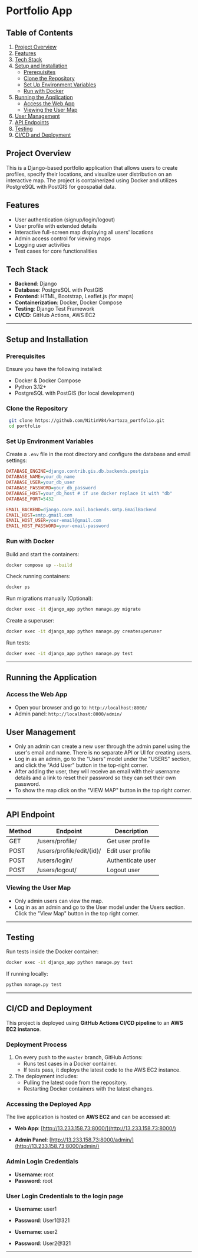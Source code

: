 # Portfolio App

## Table of Contents
1. [Project Overview](#project-overview)
2. [Features](#features)
3. [Tech Stack](#tech-stack)
4. [Setup and Installation](#setup-and-installation)
   - [Prerequisites](#prerequisites)
   - [Clone the Repository](#clone-the-repository)
   - [Set Up Environment Variables](#set-up-environment-variables)
   - [Run with Docker](#run-with-docker)
5. [Running the Application](#running-the-application)
   - [Access the Web App](#access-the-web-app)
   - [Viewing the User Map](#viewing-the-user-map)
6. [User Management](#user-management)
7. [API Endpoints](#api-endpoint)
8. [Testing](#testing)
9. [CI/CD and Deployment](#cicd-and-deployment)

## Project Overview
This is a Django-based portfolio application that allows users to create profiles, specify their locations, and visualize user distribution on an interactive map. The project is containerized using Docker and utilizes PostgreSQL with PostGIS for geospatial data.

## Features
- User authentication (signup/login/logout)
- User profile with extended details
- Interactive full-screen map displaying all users' locations
- Admin access control for viewing maps
- Logging user activities
- Test cases for core functionalities

## Tech Stack
- **Backend**: Django
- **Database**: PostgreSQL with PostGIS
- **Frontend**: HTML, Bootstrap, Leaflet.js (for maps)
- **Containerization**: Docker, Docker Compose
- **Testing**: Django Test Framework
- **CI/CD**: GitHub Actions, AWS EC2

---

## Setup and Installation
### Prerequisites
Ensure you have the following installed:
- Docker & Docker Compose
- Python 3.12+
- PostgreSQL with PostGIS (for local development)

### Clone the Repository
```sh
 git clone https://github.com/NitinV84/kartoza_portfolio.git
 cd portfolio
```

### Set Up Environment Variables
Create a `.env` file in the root directory and configure the database and email settings:
```ini
DATABASE_ENGINE=django.contrib.gis.db.backends.postgis
DATABASE_NAME=your_db_name
DATABASE_USER=your_db_user
DATABASE_PASSWORD=your_db_password
DATABASE_HOST=your_db_host # if use docker replace it with "db"
DATABASE_PORT=5432

EMAIL_BACKEND=django.core.mail.backends.smtp.EmailBackend
EMAIL_HOST=smtp.gmail.com
EMAIL_HOST_USER=your-email@gmail.com
EMAIL_HOST_PASSWORD=your-email-password
```

### Run with Docker
Build and start the containers:
```sh
docker compose up --build
```
Check running containers:
```sh
docker ps
```
Run migrations manually (Optional):
```sh
docker exec -it django_app python manage.py migrate
```
Create a superuser:
```sh
docker exec -it django_app python manage.py createsuperuser
```
Run tests:
```sh
docker exec -it django_app python manage.py test
```

---

## Running the Application
### Access the Web App
- Open your browser and go to: `http://localhost:8000/`
- Admin panel: `http://localhost:8000/admin/`

## User Management
- Only an admin can create a new user through the admin panel using the user's email and name. There is no separate API or UI for creating users.
- Log in as an admin, go to the "Users" model under the "USERS" section, and click the "Add User" button in the top-right corner.
- After adding the user, they will receive an email with their username details and a link to reset their password so they can set their own password.
- To show the map click on the "VIEW MAP" button in the top right corner.

---

## API Endpoint
| Method | Endpoint       | Description        |
|--------|--------------|-------------------|
| GET    | /users/profile/  | Get user profile |
| POST    | /users/profile/edit/{id}/ | Edit user profile  |
| POST   | /users/login/  | Authenticate user |
| POST   | /users/logout/  | Logout user |

### Viewing the User Map
- Only admin users can view the map.
- Log in as an admin and go to the User model under the Users section. Click the "View Map" button in the top right corner.

---

## Testing
Run tests inside the Docker container:
```sh
docker exec -it django_app python manage.py test
```
If running locally:
```sh
python manage.py test
```

---

## CI/CD and Deployment
This project is deployed using **GitHub Actions CI/CD pipeline** to an **AWS EC2 instance**.

### Deployment Process
1. On every push to the `master` branch, GitHub Actions:
   - Runs test cases in a Docker container.
   - If tests pass, it deploys the latest code to the AWS EC2 instance.
2. The deployment includes:
   - Pulling the latest code from the repository.
   - Restarting Docker containers with the latest changes.

### Accessing the Deployed App
The live application is hosted on **AWS EC2** and can be accessed at:
- **Web App**: [http://13.233.158.73:8000/](http://13.233.158.73:8000/)

- **Admin Panel**: [http://13.233.158.73:8000/admin/](http://13.233.158.73:8000/admin/)

### Admin Login Credentials
- **Username**: root
- **Password**: root


### User Login Credentials to the login page
- **Username**: user1
- **Password**: User1@321

- **Username**: user2
- **Password**: User2@321

---
